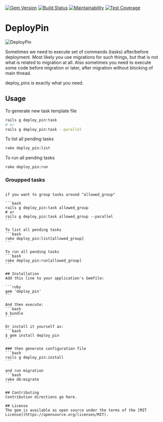 [![Gem Version](https://badge.fury.io/rb/deploy_pin.svg)](https://badge.fury.io/rb/deploy_pin)
[![Build Status](https://travis-ci.org/skcc321/deploy_pin.svg?branch=master)](https://travis-ci.org/skcc321/deploy_pin)
[![Maintainability](https://api.codeclimate.com/v1/badges/c0a9ca97c1f9c0478ffc/maintainability)](https://codeclimate.com/github/skcc321/deploy_pin/maintainability)
[![Test Coverage](https://api.codeclimate.com/v1/badges/c0a9ca97c1f9c0478ffc/test_coverage)](https://codeclimate.com/github/skcc321/deploy_pin/test_coverage)

# DeployPin

![DeployPin](http://hereisfree.com/content1//pic/zip/2009109935062477801.jpg)

Sometimes we need to execute set of commands (tasks) after/before deployment.
Most likely you use migrations for such things, but that is not what is related to migration at all.
Also sometimes you need to execute some code before migration or later, after migration without blocking of main thread.

deploy_pins is exactly what you need.

## Usage

To generate new task template file
```bash
rails g deploy_pin:task
# or
rails g deploy_pin:task --parallel
```

To list all pending tasks
```bash
rake deploy_pin:list
```

To run all pending tasks
```bash
rake deploy_pin:run
```

### Groupped tasks
~~~ please define allowed groups in config/initializers/deploy_pin.rb ~~~

if you want to group tasks around "allowed_group"

```bash
rails g deploy_pin:task allowed_group
# or
rails g deploy_pin:task allowed_group --parallel
```

To list all pending tasks
```bash
rake deploy_pin:list[allowed_group]
```

To run all pending tasks
```bash
rake deploy_pin:run[allowed_group]
```

## Installation
Add this line to your application's Gemfile:

```ruby
gem 'deploy_pin'
```

And then execute:
```bash
$ bundle
```

Or install it yourself as:
```bash
$ gem install deploy_pin
```

### then generate configuration file
```bash
rails g deploy_pin:install
```

and run migration
```bash
rake db:migrate
```

## Contributing
Contribution directions go here.

## License
The gem is available as open source under the terms of the [MIT License](https://opensource.org/licenses/MIT).
